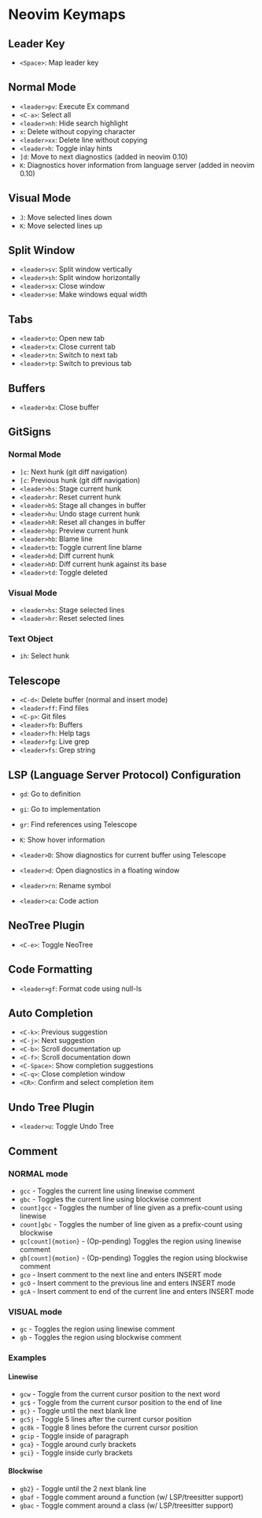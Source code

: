# Neovim Keymaps

## Leader Key

- `<Space>`: Map leader key

## Normal Mode

- `<leader>pv`: Execute Ex command
- `<C-a>`: Select all
- `<leader>nh`: Hide search highlight
- `x`: Delete without copying character
- `<leader>xx`: Delete line without copying
- `<leader>h`: Toggle inlay hints
- `]d`: Move to next diagnostics (added in neovim 0.10)
- `K`: Diagnostics hover information from language server (added in neovim 0.10)

## Visual Mode

- `J`: Move selected lines down
- `K`: Move selected lines up

## Split Window

- `<leader>sv`: Split window vertically
- `<leader>sh`: Split window horizontally
- `<leader>sx`: Close window
- `<leader>se`: Make windows equal width

## Tabs

- `<leader>to`: Open new tab
- `<leader>tx`: Close current tab
- `<leader>tn`: Switch to next tab
- `<leader>tp`: Switch to previous tab

## Buffers

- `<leader>bx`: Close buffer

## GitSigns

### Normal Mode

- `]c`: Next hunk (git diff navigation)
- `[c`: Previous hunk (git diff navigation)
- `<leader>hs`: Stage current hunk
- `<leader>hr`: Reset current hunk
- `<leader>hS`: Stage all changes in buffer
- `<leader>hu`: Undo stage current hunk
- `<leader>hR`: Reset all changes in buffer
- `<leader>hp`: Preview current hunk
- `<leader>hb`: Blame line
- `<leader>tb`: Toggle current line blame
- `<leader>hd`: Diff current hunk
- `<leader>hD`: Diff current hunk against its base
- `<leader>td`: Toggle deleted

### Visual Mode

- `<leader>hs`: Stage selected lines
- `<leader>hr`: Reset selected lines

### Text Object

- `ih`: Select hunk

## Telescope

- `<C-d>`: Delete buffer (normal and insert mode)
- `<leader>ff`: Find files
- `<C-p>`: Git files
- `<leader>fb`: Buffers
- `<leader>fh`: Help tags
- `<leader>fg`: Live grep
- `<leader>fs`: Grep string

## LSP (Language Server Protocol) Configuration

- `gd`: Go to definition
- `gi`: Go to implementation
- `gr`: Find references using Telescope
- `K`: Show hover information

- `<leader>D`: Show diagnostics for current buffer using Telescope
- `<leader>d`: Open diagnostics in a floating window
- `<leader>rn`: Rename symbol
- `<leader>ca`: Code action

## NeoTree Plugin

- `<C-e>`: Toggle NeoTree

## Code Formatting

- `<leader>gf`: Format code using null-ls

## Auto Completion

- `<C-k>`: Previous suggestion
- `<C-j>`: Next suggestion
- `<C-b>`: Scroll documentation up
- `<C-f>`: Scroll documentation down
- `<C-Space>`: Show completion suggestions
- `<C-q>`: Close completion window
- `<CR>`: Confirm and select completion item

## Undo Tree Plugin

- `<leader>u`: Toggle Undo Tree

## Comment

### NORMAL mode

- `gcc` - Toggles the current line using linewise comment
- `gbc` - Toggles the current line using blockwise comment
- `count]gcc` - Toggles the number of line given as a prefix-count using linewise
- `count]gbc` - Toggles the number of line given as a prefix-count using blockwise
- `gc[count]{motion}` - (Op-pending) Toggles the region using linewise comment
- `gb[count]{motion}` - (Op-pending) Toggles the region using blockwise comment
- `gco` - Insert comment to the next line and enters INSERT mode
- `gcO` - Insert comment to the previous line and enters INSERT mode
- `gcA` - Insert comment to end of the current line and enters INSERT mode

### VISUAL mode

- `gc` - Toggles the region using linewise comment
- `gb` - Toggles the region using blockwise comment

### Examples

#### Linewise

- `gcw` - Toggle from the current cursor position to the next word
- `gc$` - Toggle from the current cursor position to the end of line
- `gc}` - Toggle until the next blank line
- `gc5j` - Toggle 5 lines after the current cursor position
- `gc8k` - Toggle 8 lines before the current cursor position
- `gcip` - Toggle inside of paragraph
- `gca}` - Toggle around curly brackets
- `gci}` - Toggle inside curly brackets

#### Blockwise

- `gb2}` - Toggle until the 2 next blank line
- `gbaf` - Toggle comment around a function (w/ LSP/treesitter support)
- `gbac` - Toggle comment around a class (w/ LSP/treesitter support)
